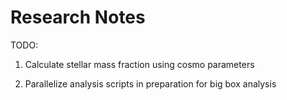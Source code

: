 # Research Notes

TODO:
1) Calculate stellar mass fraction using cosmo parameters


2) Parallelize analysis scripts in preparation for big box analysis
